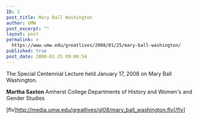 ```yaml
---
ID: 3
post_title: Mary Ball Washington
author: UMW
post_excerpt: ""
layout: post
permalink: >
  https://www.umw.edu/greatlives/2008/01/25/mary-ball-washington/
published: true
post_date: 2008-01-25 09:06:54
---
```

The Special Centennial Lecture held January 17, 2008 on Mary Ball Washington.

<strong>Martha Saxton</strong>
Amherst College
Departments of History and Women's and Gender Studies

[flv]http://media.umw.edu/greatlives/gl08/mary_ball_washington.flv[/flv]